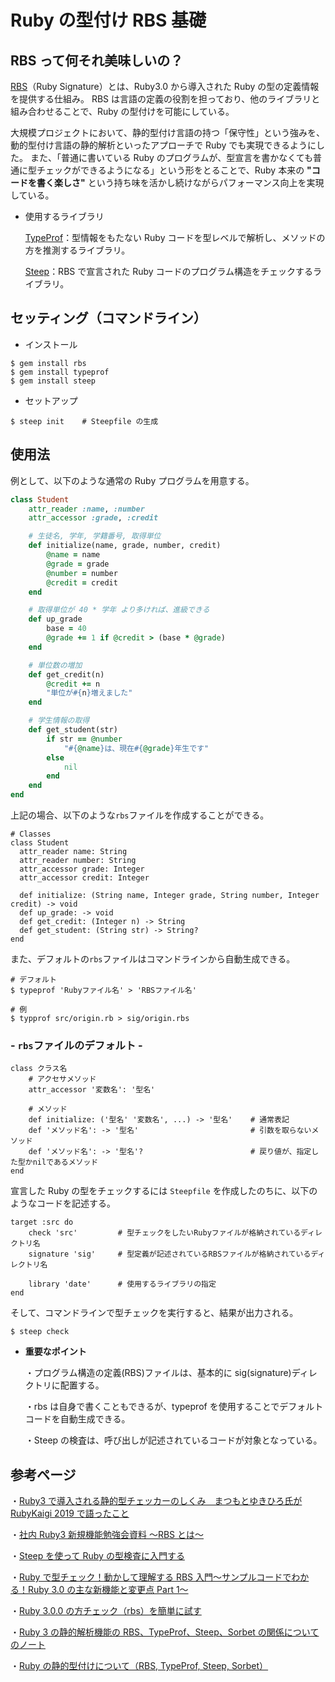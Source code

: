 # Ruby の型付け RBS 基礎

## RBS って何それ美味しいの？

[RBS](https://github.com/ruby/rbs)（Ruby Signature）とは、Ruby3.0 から導入された Ruby の型の定義情報を提供する仕組み。
RBS は言語の定義の役割を担っており、他のライブラリと組み合わせることで、Ruby の型付けを可能にしている。

大規模プロジェクトにおいて、静的型付け言語の持つ「保守性」という強みを、動的型付け言語の静的解析といったアプローチで Ruby でも実現できるようにした。
また、「普通に書いている Ruby のプログラムが、型宣言を書かなくても普通に型チェックができるようになる」という形をとることで、Ruby 本来の **"コードを書く楽しさ"** という持ち味を活かし続けながらパフォーマンス向上を実現している。

- 使用するライブラリ

  [TypeProf](https://github.com/ruby/typeprof)：型情報をもたない Ruby コードを型レベルで解析し、メソッドの方を推測するライブラリ。

  [Steep](https://github.com/soutaro/steep/tree/master)：RBS で宣言された Ruby コードのプログラム構造をチェックするライブラリ。

## セッティング（コマンドライン）

- インストール

```
$ gem install rbs
$ gem install typeprof
$ gem install steep
```

- セットアップ

```
$ steep init    # Steepfile の生成
```

## 使用法

例として、以下のような通常の Ruby プログラムを用意する。

```./src/origin.rb
class Student
    attr_reader :name, :number
    attr_accessor :grade, :credit

    # 生徒名, 学年, 学籍番号, 取得単位
    def initialize(name, grade, number, credit)
        @name = name
        @grade = grade
        @number = number
        @credit = credit
    end

    # 取得単位が 40 * 学年 より多ければ、進級できる
    def up_grade
        base = 40
        @grade += 1 if @credit > (base * @grade)
    end

    # 単位数の増加
    def get_credit(n)
        @credit += n
        "単位が#{n}増えました"
    end

    # 学生情報の取得
    def get_student(str)
        if str == @number
            "#{@name}は、現在#{@grade}年生です"
        else
            nil
        end
    end
end
```

上記の場合、以下のような`rbs`ファイルを作成することができる。

```./sig/origin.rbs
# Classes
class Student
  attr_reader name: String
  attr_reader number: String
  attr_accessor grade: Integer
  attr_accessor credit: Integer

  def initialize: (String name, Integer grade, String number, Integer credit) -> void
  def up_grade: -> void
  def get_credit: (Integer n) -> String
  def get_student: (String str) -> String?
end
```

また、デフォルトの`rbs`ファイルはコマンドラインから自動生成できる。

```
# デフォルト
$ typeprof 'Rubyファイル名' > 'RBSファイル名'

# 例
$ typprof src/origin.rb > sig/origin.rbs
```

### - `rbs`ファイルのデフォルト -

```
class クラス名
    # アクセサメソッド
    attr_accessor '変数名': '型名'

    # メソッド
    def initialize: ('型名' '変数名', ...) -> '型名'    # 通常表記
    def 'メソッド名': -> '型名'                         # 引数を取らないメソッド
    def 'メソッド名': -> '型名'?                        # 戻り値が、指定した型かnilであるメソッド
end
```

宣言した Ruby の型をチェックするには `Steepfile` を作成したのちに、以下のようなコードを記述する。

```./Steepfile
target :src do
    check 'src'         # 型チェックをしたいRubyファイルが格納されているディレクトリ名
    signature 'sig'     # 型定義が記述されているRBSファイルが格納されているディレクトリ名

    library 'date'      # 使用するライブラリの指定
end
```

そして、コマンドラインで型チェックを実行すると、結果が出力される。

```
$ steep check
```

- **重要なポイント**

  ・プログラム構造の定義(RBS)ファイルは、基本的に sig(signature)ディレクトリに配置する。

  ・rbs は自身で書くこともできるが、typeprof を使用することでデフォルトコードを自動生成できる。

  ・Steep の検査は、呼び出しが記述されているコードが対象となっている。

## 参考ページ

・[Ruby3 で導入される静的型チェッカーのしくみ　まつもとゆきひろ氏が RubyKaigi 2019 で語ったこと](https://logmi.jp/tech/articles/321280)

・[社内 Ruby3 新規機能勉強会資料 〜RBS とは〜](https://qiita.com/getty104/items/9a2a20a6e170ab53191c)

・[Steep を使って Ruby の型検査に入門する](https://qiita.com/kettomorrow/items/8ccada8a4c9eac85b7ad)

・[Ruby で型チェック！動かして理解する RBS 入門〜サンプルコードでわかる！Ruby 3.0 の主な新機能と変更点 Part 1〜](https://qiita.com/jnchito/items/bf8c6c2e1dd6cff05f4e)

・[Ruby 3.0.0 の方チェック（rbs）を簡単に試す](https://qiita.com/TokyoYoshida/items/06372ed32cdd0617a431)

・[Ruby 3 の静的解析機能の RBS、TypeProf、Steep、Sorbet の関係についてのノート](https://techlife.cookpad.com/entry/2020/12/09/120454)

・[Ruby の静的型付けについて（RBS, TypeProf, Steep, Sorbet）](https://blog.share-wis.com/typinginruby)
